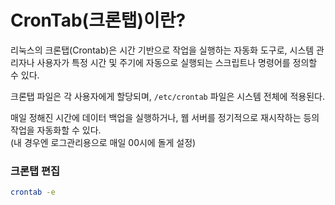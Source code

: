 # CronTab(크론탭)이란?

리눅스의 크론탭(Crontab)은 시간 기반으로 작업을 실행하는 자동화 도구로, 시스템 관리자나 사용자가 특정 시간 및 주기에 자동으로 실행되는 스크립트나 명령어를 정의할 수 있다. 

크론탭 파일은 각 사용자에게 할당되며, `/etc/crontab` 파일은 시스템 전체에 적용된다.

매일 정해진 시간에 데이터 백업을 실행하거나, 웹 서버를 정기적으로 재시작하는 등의 작업을 자동화할 수 있다. </br>
(내 경우엔 로그관리용으로 매일 00시에 돌게 설정)

### 크론탭 편집
```bash
crontab -e
```
